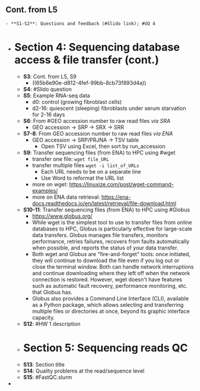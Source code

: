 ## Cont. from L5
	- **S1-S2**: Questions and feedback (#Slido link); #UQ 4
- # Section 4: Sequencing database access & file transfer (cont.)
	- **S3**: Cont. from L5, S9
		- ((65b6e90e-d812-4fef-99bb-8cb73f893d4a))
	- **S4**: #Slido question
	- **S5**: Example RNA-seq data
		- d0: control (growing fibroblast cells)
		- d2-16: quiescent (sleeping) fibroblasts under serum starvation for 2-16 days
	- **S6**: From #GEO accession number to raw read files *via SRA*
		- GEO accession -> SRP -> SRX -> SRR
	- **S7-8**: From GEO accession number to raw read files *via ENA*
		- GEO accession -> SRP/PRJNA -> TSV table
			- Open TSV using Excel, then sort by run_accession
	- **S9**: Transfer sequencing files (from ENA) to HPC using #wget
		- transfer one file: `wget file_URL`
		- transfer multiple files `wget -i list_of_URLs`
			- Each URL needs to be on a separate line
			- Use Word to reformat the URL list
		- more on wget: https://linuxize.com/post/wget-command-examples/
		- more on ENA data retrieval: https://ena-docs.readthedocs.io/en/latest/retrieval/file-download.html
	- **S10-11**: Transfer sequencing files (from ENA) to HPC using #Globus
		- https://www.globus.org/
		- While wget is the simplest tool to use to transfer files from online databases to HPC, Globus is particularly effective for large-scale data transfers. Globus manages file transfers, monitors performance, retries failures, recovers from faults automatically when possible, and reports the status of your data transfer.
		- Both wget and Globus are "fire-and-forget" tools: once initiated, they will continue to download the file even if you log out or close the terminal window. Both can handle network interruptions and continue downloading where they left off when the network connection is restored. However, wget doesn't have features such as automatic fault recovery, performance monitoring, etc. that Globus has.
		- Globus also provides a Command Line Interface (CLI), available as a Python package, which allows selecting and transferring multiple files or directories at once, beyond its graphic interface capacity.
	- **S12**: #HW 1 description
	- # Section 5: Sequencing reads QC
	- **S13**: Section title
	- **S14**: Quality problems at the read/sequence level
	- **S15**: #FastQC.slurm
-